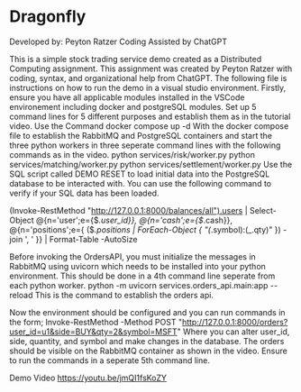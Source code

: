 # Dragonfly

Developed by: Peyton Ratzer
Coding Assisted by ChatGPT

This is a simple stock trading service demo created as a Distributed Computing assignment. This assignment was created by Peyton Ratzer with coding, syntax, and organizational help from ChatGPT. The following file is instructions on how to run the demo in a visual studio environment.
Firstly, ensure you have all applicable modules installed in the VSCode environement including docker and postgreSQL modules. Set up 5 command lines for 5 different purposes and establish them as in the tutorial video.
Use the Command
docker compose up -d
With the docker compose file to establish the RabbitMQ and PostgreSQL containers and start the three python workers in three seperate command lines with the following commands as in the video.
python services/risk/worker.py
python services/matching/worker.py
python services/settlement/worker.py
Use the SQL script called DEMO RESET to load initial data into the PostgreSQL database to be interacted with.
You can use the following command to verify if your SQL data has been loaded.

(Invoke-RestMethod "http://127.0.0.1:8000/balances/all").users |
  Select-Object @{n='user';e={$_.user_id}},
                @{n='cash';e={$_.cash}},
                @{n='positions';e={ ($_.positions | ForEach-Object { "$($_.symbol):$($_.qty)" }) -join ', ' }} |
  Format-Table -AutoSize

Before invoking the OrdersAPI, you must initialize the messages in RabbitMQ using uvicorn which needs to be installed into your python environment. This should be done in a 4th command line seperate from each python worker.
python -m uvicorn services.orders_api.main:app --reload
This is the command to establish the orders api.

Now the environment should be configured and you can run commands in the form;
Invoke-RestMethod -Method POST "http://127.0.0.1:8000/orders?user_id=u1&side=BUY&qty=2&symbol=MSFT"
Where you can alter user_id, side, quantity, and symbol and make changes in the database. The orders should be visible on the RabbitMQ container as shown in the video. Ensure to run the commands in a seperate 5th command line.


Demo Video https://youtu.be/jmQI1fsKoZY
